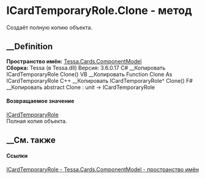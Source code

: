 # ICardTemporaryRole.Clone - метод
Создаёт полную копию объекта.
##  __Definition
 **Пространство имён:**
[Tessa.Cards.ComponentModel](N_Tessa_Cards_ComponentModel.htm)  
 **Сборка:** Tessa (в Tessa.dll) Версия: 3.6.0.17
C# __Копировать
     ICardTemporaryRole Clone()
VB __Копировать
     Function Clone As ICardTemporaryRole
C++ __Копировать
    ICardTemporaryRole^ Clone()
F# __Копировать
     abstract Clone : unit -> ICardTemporaryRole 
#### Возвращаемое значение
[ICardTemporaryRole](T_Tessa_Cards_ComponentModel_ICardTemporaryRole.htm)  
Полная копия объекта.
##  __См. также
#### Ссылки
[ICardTemporaryRole - ](T_Tessa_Cards_ComponentModel_ICardTemporaryRole.htm)
[Tessa.Cards.ComponentModel - пространство
имён](N_Tessa_Cards_ComponentModel.htm)
